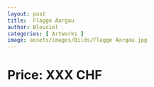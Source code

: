 ```yaml
---
layout: post
title:  Flagge Aargau
author: Bleuciel
categories: [ Artworks ]
image: assets/images/Bilds/Flagge Aargau.jpg
---
```

# Price: XXX CHF
